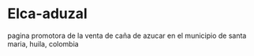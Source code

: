 # Elca-aduzal
pagina promotora de la venta de caña de azucar en el municipio de santa maria, huila, colombia

